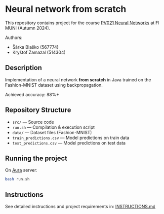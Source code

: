 # Neural network from scratch

This repository contains project for the course [PV021 Neural Networks](https://is.muni.cz/predmet/fi/podzim2024/PV021) at FI MUNI (Autumn 2024).

Authors:
- Šárka Blaško (567774)
- Kryštof Zamazal (514304)

## Description

Implementation of a neural network **from scratch** in Java trained on the Fashion-MNIST dataset using backpropagation.

Achieved accuracy: 88%+

## Repository Structure

- `src/` — Source code
- `run.sh` — Compilation & execution script
- `data/` — Dataset files (Fashion-MNIST)
- `train_predictions.csv` — Model predictions on train data
- `test_predictions.csv` — Model predictions on test data

## Running the project
On [Aura](https://www.fi.muni.cz/tech/unix/aura.html.en) server:
```bash
bash run.sh
```
## Instructions
See detailed instructions and project requirements in:
[INSTRUCTIONS.md](INSTRUCTIONS.md)
